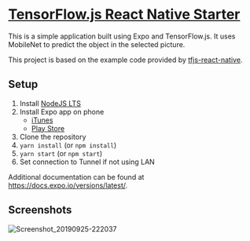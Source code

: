 # [TensorFlow.js React Native Starter](https://expo.io/@t73liu/tfjs-starter)

This is a simple application built using Expo and TensorFlow.js.
It uses MobileNet to predict the object in the selected picture.

This project is based on the example code provided by
[tfjs-react-native](https://github.com/tensorflow/tfjs/tree/master/tfjs-react-native).

## Setup

1.  Install [NodeJS LTS](https://nodejs.org/en/)
2.  Install Expo app on phone
    - [iTunes](https://apps.apple.com/ug/app/expo-client/id982107779)
    - [Play Store](https://play.google.com/store/apps/details?id=host.exp.exponent)
3.  Clone the repository
4.  `yarn install` (or `npm install`)
5.  `yarn start` (or `npm start`)
6.  Set connection to Tunnel if not using LAN

Additional documentation can be found at https://docs.expo.io/versions/latest/.

## Screenshots

![Screenshot_20190925-222037](https://user-images.githubusercontent.com/5432907/65660286-21412b00-dfe3-11e9-980d-d8b0955358f7.png)
